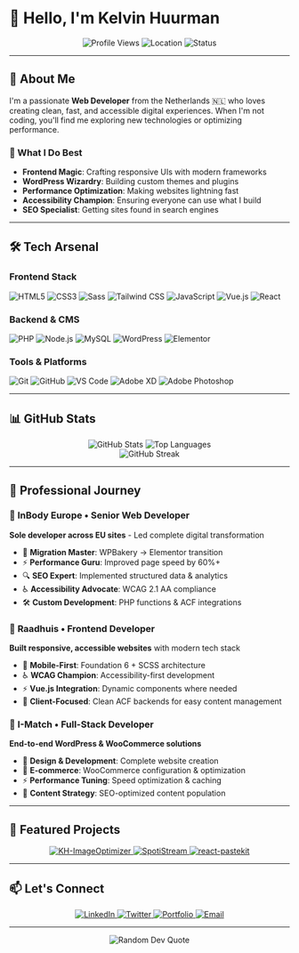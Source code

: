 # 👋 Hello, I'm Kelvin Huurman

<div align="center">
  <img src="https://komarev.com/ghpvc/?username=KelvinPH&style=flat-square&color=8A2BE2" alt="Profile Views" />
  <img src="https://img.shields.io/badge/From-Netherlands-FF6B6B?style=flat-square&logo=location" alt="Location" />
  <img src="https://img.shields.io/badge/Status-Available%20for%20Work-00C853?style=flat-square" alt="Status" />
</div>

---

## 🚀 About Me

I'm a passionate **Web Developer** from the Netherlands 🇳🇱 who loves creating clean, fast, and accessible digital experiences. When I'm not coding, you'll find me exploring new technologies or optimizing performance.

### 🎯 What I Do Best
- **Frontend Magic**: Crafting responsive UIs with modern frameworks
- **WordPress Wizardry**: Building custom themes and plugins  
- **Performance Optimization**: Making websites lightning fast
- **Accessibility Champion**: Ensuring everyone can use what I build
- **SEO Specialist**: Getting sites found in search engines

---

## 🛠️ Tech Arsenal

### Frontend Stack
![HTML5](https://img.shields.io/badge/HTML5-E34F26?style=for-the-badge&logo=html5&logoColor=white)
![CSS3](https://img.shields.io/badge/CSS3-1572B6?style=for-the-badge&logo=css3&logoColor=white)
![Sass](https://img.shields.io/badge/Sass-CC6699?style=for-the-badge&logo=sass&logoColor=white)
![Tailwind CSS](https://img.shields.io/badge/Tailwind_CSS-06B6D4?style=for-the-badge&logo=tailwind-css&logoColor=white)
![JavaScript](https://img.shields.io/badge/JavaScript-F7DF1E?style=for-the-badge&logo=javascript&logoColor=black)
![Vue.js](https://img.shields.io/badge/Vue.js-4FC08D?style=for-the-badge&logo=vue.js&logoColor=white)
![React](https://img.shields.io/badge/React-20232A?style=for-the-badge&logo=react&logoColor=61DAFB)

### Backend & CMS
![PHP](https://img.shields.io/badge/PHP-777BB4?style=for-the-badge&logo=php&logoColor=white)
![Node.js](https://img.shields.io/badge/Node.js-339933?style=for-the-badge&logo=nodedotjs&logoColor=white)
![MySQL](https://img.shields.io/badge/MySQL-4479A1?style=for-the-badge&logo=mysql&logoColor=white)
![WordPress](https://img.shields.io/badge/WordPress-21759B?style=for-the-badge&logo=wordpress&logoColor=white)
![Elementor](https://img.shields.io/badge/Elementor-92003B?style=for-the-badge&logo=elementor&logoColor=white)

### Tools & Platforms
![Git](https://img.shields.io/badge/Git-F05032?style=for-the-badge&logo=git&logoColor=white)
![GitHub](https://img.shields.io/badge/GitHub-100000?style=for-the-badge&logo=github&logoColor=white)
![VS Code](https://img.shields.io/badge/VS_Code-007ACC?style=for-the-badge&logo=visual-studio-code&logoColor=white)
![Adobe XD](https://img.shields.io/badge/Adobe_XD-FF61F6?style=for-the-badge&logo=adobe-xd&logoColor=white)
![Adobe Photoshop](https://img.shields.io/badge/Adobe_Photoshop-31A8FF?style=for-the-badge&logo=adobe-photoshop&logoColor=white)

---

## 📊 GitHub Stats

<div align="center">
  <img src="https://github-readme-stats.vercel.app/api?username=KelvinPH&show_icons=true&theme=default&hide_border=true&bg_color=ffffff&title_color=333333&text_color=666666&icon_color=8A2BE2" alt="GitHub Stats" />
  <img src="https://github-readme-stats.vercel.app/api/top-langs/?username=KelvinPH&layout=compact&theme=default&hide_border=true&bg_color=ffffff&title_color=333333&text_color=666666&langs_count=8" alt="Top Languages" />
</div>

<div align="center">
  <img src="https://github-readme-streak-stats.herokuapp.com/?user=KelvinPH&theme=default&hide_border=true" alt="GitHub Streak" />
</div>

---

## 💼 Professional Journey

### 🚀 **InBody Europe • Senior Web Developer**
**Sole developer across EU sites** - Led complete digital transformation
- 🔄 **Migration Master**: WPBakery → Elementor transition
- ⚡ **Performance Guru**: Improved page speed by 60%+
- 🔍 **SEO Expert**: Implemented structured data & analytics
- ♿ **Accessibility Advocate**: WCAG 2.1 AA compliance
- 🛠️ **Custom Development**: PHP functions & ACF integrations

### 🎨 **Raadhuis • Frontend Developer**
**Built responsive, accessible websites** with modern tech stack
- 📱 **Mobile-First**: Foundation 6 + SCSS architecture
- ♿ **WCAG Champion**: Accessibility-first development
- ⚡ **Vue.js Integration**: Dynamic components where needed
- 🎯 **Client-Focused**: Clean ACF backends for easy content management

### 🛒 **I-Match • Full-Stack Developer**
**End-to-end WordPress & WooCommerce solutions**
- 🎨 **Design & Development**: Complete website creation
- 🛒 **E-commerce**: WooCommerce configuration & optimization
- ⚡ **Performance Tuning**: Speed optimization & caching
- 🎯 **Content Strategy**: SEO-optimized content population

---

## 🌟 Featured Projects

<div align="center">
  <a href="https://github.com/KelvinPH/KH-ImageOptimizer">
    <img src="https://github-readme-stats.vercel.app/api/pin/?username=KelvinPH&repo=KH-ImageOptimizer&theme=default&hide_border=true&bg_color=ffffff&title_color=333333&text_color=666666" alt="KH-ImageOptimizer" />
  </a>
  <a href="https://github.com/KelvinPH/SpotiStream">
    <img src="https://github-readme-stats.vercel.app/api/pin/?username=KelvinPH&repo=SpotiStream&theme=default&hide_border=true&bg_color=ffffff&title_color=333333&text_color=666666" alt="SpotiStream" />
  </a>
  <a href="https://github.com/KelvinPH/react-pastekit">
    <img src="https://github-readme-stats.vercel.app/api/pin/?username=KelvinPH&repo=react-pastekit&theme=default&hide_border=true&bg_color=ffffff&title_color=333333&text_color=666666" alt="react-pastekit" />
  </a>
</div>

---

## 📫 Let's Connect

<div align="center">
  <a href="https://linkedin.com/in/your-profile" target="_blank">
    <img src="https://img.shields.io/badge/LinkedIn-0077B5?style=for-the-badge&logo=linkedin&logoColor=white" alt="LinkedIn" />
  </a>
  <a href="https://twitter.com/your-handle" target="_blank">
    <img src="https://img.shields.io/badge/Twitter-1DA1F2?style=for-the-badge&logo=twitter&logoColor=white" alt="Twitter" />
  </a>
  <a href="https://your-portfolio.com" target="_blank">
    <img src="https://img.shields.io/badge/Portfolio-FF6B6B?style=for-the-badge&logo=todoist&logoColor=white" alt="Portfolio" />
  </a>
  <a href="mailto:your-email@example.com">
    <img src="https://img.shields.io/badge/Email-D14836?style=for-the-badge&logo=gmail&logoColor=white" alt="Email" />
  </a>
</div>

---

<div align="center">
  <img src="https://quotes-github-readme.vercel.app/api?type=horizontal&theme=radical" alt="Random Dev Quote" />
</div>